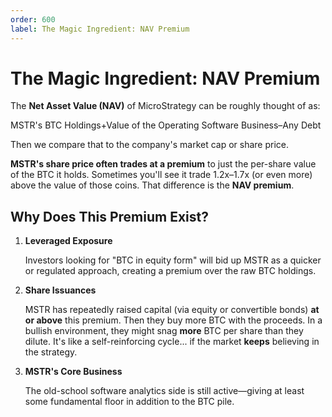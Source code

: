 ```yaml
---
order: 600
label: The Magic Ingredient: NAV Premium
---
```


# The Magic Ingredient: NAV Premium

The **Net Asset Value (NAV)** of MicroStrategy can be roughly thought of as:

MSTR's BTC Holdings+Value of the Operating Software Business–Any Debt

Then we compare that to the company's market cap or share price.

**MSTR's share price often trades at a premium** to just the per-share value of the BTC it holds. Sometimes you'll see it trade 1.2x–1.7x (or even more) above the value of those coins. That difference is the **NAV premium**.

## Why Does This Premium Exist?

1. **Leveraged Exposure**

   Investors looking for "BTC in equity form" will bid up MSTR as a quicker or regulated approach, creating a premium over the raw BTC holdings.

2. **Share Issuances**

   MSTR has repeatedly raised capital (via equity or convertible bonds) **at or above** this premium. Then they buy more BTC with the proceeds. In a bullish environment, they might snag **more** BTC per share than they dilute. It's like a self-reinforcing cycle... if the market **keeps** believing in the strategy.

3. **MSTR's Core Business**

   The old-school software analytics side is still active—giving at least some fundamental floor in addition to the BTC pile.

